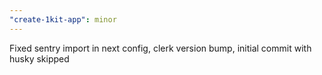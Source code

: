 ```yaml
---
"create-1kit-app": minor
---
```


Fixed sentry import in next config, clerk version bump, initial commit with husky skipped
